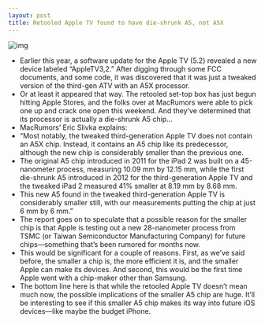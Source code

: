 ```yaml
---
layout: post
title: Retooled Apple TV found to have die-shrunk A5, not A5X
---
```

![img](http://media.idownloadblog.com/wp-content/uploads/2013/03/apple_tv_3_2_a5.jpg)
* Earlier this year, a software update for the Apple TV (5.2) revealed a new device labeled “AppleTV3,2.” After digging through some FCC documents, and some code, it was discovered that it was just a tweaked version of the third-gen ATV with an A5X processor.
* Or at least it appeared that way. The retooled set-top box has just begun hitting Apple Stores, and the folks over at MacRumors were able to pick one up and crack one open this weekend. And they’ve determined that its processor is actually a die-shrunk A5 chip…
* MacRumors’ Eric Slivka explains:
* “Most notably, the tweaked third-generation Apple TV does not contain an A5X chip. Instead, it contains an A5 chip like its predecessor, although the new chip is considerably smaller than the previous one.
* The original A5 chip introduced in 2011 for the iPad 2 was built on a 45-nanometer process, measuring 10.09 mm by 12.15 mm, while the first die-shrunk A5 introduced in 2012 for the third-generation Apple TV and the tweaked iPad 2 measured 41% smaller at 8.19 mm by 8.68 mm.
* This new A5 found in the tweaked third-generation Apple TV is considerably smaller still, with our measurements putting the chip at just 6 mm by 6 mm.”
* The report goes on to speculate that a possible reason for the smaller chip is that Apple is testing out a new 28-nanometer process from TSMC (or Taiwan Semiconductor Manufacturing Company) for future chips—something that’s been rumored for months now.
* This would be significant for a couple of reasons. First, as we’ve said before, the smaller a chip is, the more efficient it is, and the smaller Apple can make its devices. And second, this would be the first time Apple went with a chip-maker other than Samsung.
* The bottom line here is that while the retooled Apple TV doesn’t mean much now, the possible implications of the smaller A5 chip are huge. It’ll be interesting to see if this smaller A5 chip makes its way into future iOS devices—like maybe the budget iPhone.

